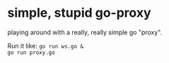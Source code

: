 simple, stupid go-proxy
=======================

playing around with a really, really simple go "proxy".

Run it like:
`go run ws.go &`  
`go run proxy.go`